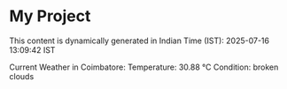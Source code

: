 # My Project

This content is dynamically generated in Indian Time (IST): 2025-07-16 13:09:42 IST


Current Weather in Coimbatore:
Temperature: 30.88 °C
Condition: broken clouds
